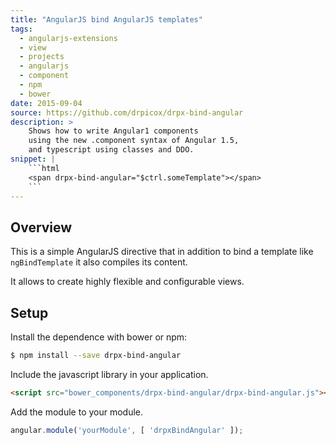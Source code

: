 ```yaml
---
title: "AngularJS bind AngularJS templates"
tags:
  - angularjs-extensions
  - view
  - projects
  - angularjs
  - component
  - npm
  - bower
date: 2015-09-04
source: https://github.com/drpicox/drpx-bind-angular
description: >
    Shows how to write Angular1 components
    using the new .component syntax of Angular 1.5,
    and typescript using classes and DDO.
snippet: |
    ```html
    <span drpx-bind-angular="$ctrl.someTemplate"></span>
    ```
---
```


## Overview 

This is a simple AngularJS directive that
in addition to bind a template like `ngBindTemplate`
it also compiles its content.

It allows to create highly flexible and configurable views.


## Setup

Install the dependence with bower or npm:

```bash
$ npm install --save drpx-bind-angular
```

Include the javascript library in your application.

```html
<script src="bower_components/drpx-bind-angular/drpx-bind-angular.js"></script>
```

Add the module to your module.

```javascript
angular.module('yourModule', [ 'drpxBindAngular' ]);
```
